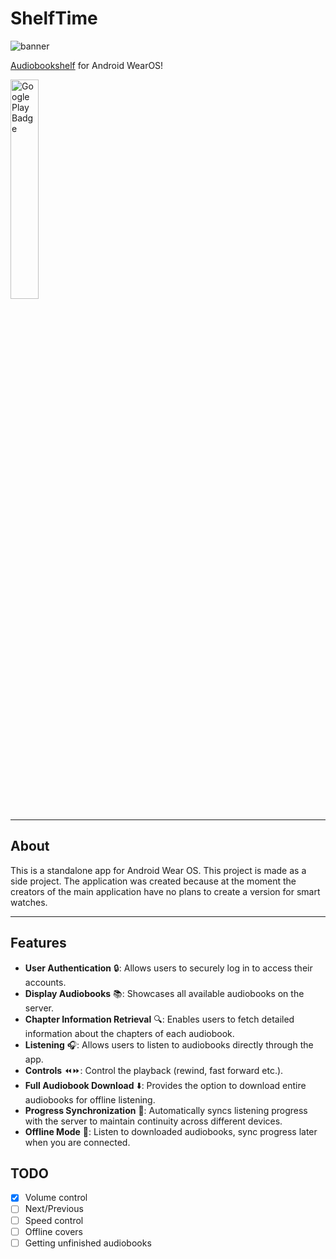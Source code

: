 # ShelfTime

![banner](https://github.com/mkaflowski/Audiobookshelf-WearOS/blob/main/raw/banner%20small.jpg?raw=true)


[Audiobookshelf](https://github.com/advplyr/audiobookshelf) for Android WearOS!

<a href="https://play.google.com/store/apps/details?id=kaf.audiobookshelfwearos">
    <img src="https://play.google.com/intl/en_us/badges/images/generic/en_badge_web_generic.png" width="30%" alt="Google Play Badge">
</a>

---

## About

This is a standalone app for Android Wear OS. This project is made as a side project. The application was created because at the moment the creators of the main application have no plans to create a version for smart watches.

---

## Features

- **User Authentication** 🔒: Allows users to securely log in to access their accounts.
- **Display Audiobooks** 📚: Showcases all available audiobooks on the server.
- **Chapter Information Retrieval** 🔍: Enables users to fetch detailed information about the chapters of each audiobook.
- **Listening** 🎧: Allows users to listen to audiobooks directly through the app.
- **Controls** ⏪⏩: Control the playback (rewind, fast forward etc.).
- **Full Audiobook Download** ⬇️: Provides the option to download entire audiobooks for offline listening.
- **Progress Synchronization** 🔄: Automatically syncs listening progress with the server to maintain continuity across different devices.
- **Offline Mode** 📴: Listen to downloaded audiobooks, sync progress later when you are connected.

## TODO
- [x] Volume control
- [ ] Next/Previous
- [ ] Speed control
- [ ] Offline covers
- [ ] Getting unfinished audiobooks
